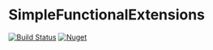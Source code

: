 # SimpleFunctionalExtensions

[![Build Status](https://dev.azure.com/UncleDave/SimpleFunctionalExtensions/_apis/build/status/UncleDave.SimpleFunctionalExtensions?branchName=master)](https://dev.azure.com/UncleDave/SimpleFunctionalExtensions/_build/latest?definitionId=1&branchName=master)
[![Nuget](https://img.shields.io/nuget/v/SimpleFunctionalExtensions.svg)](https://www.nuget.org/packages/SimpleFunctionalExtensions/)